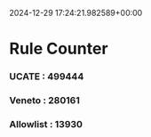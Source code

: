2024-12-29 17:24:21.982589+00:00
# Rule Counter 
 ### UCATE : 499444

 ### Veneto : 280161

 ### Allowlist : 13930